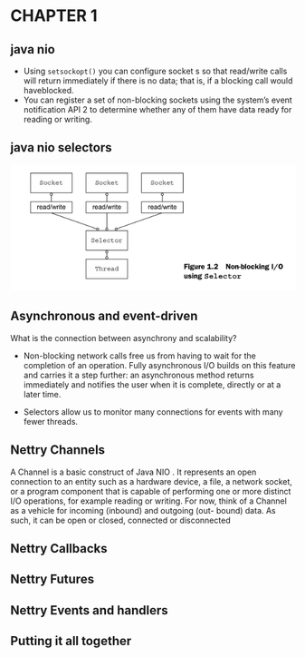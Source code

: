 # CHAPTER 1

## java nio

- Using  `setsockopt()` you can configure  socket s so that read/write calls will return immediately if there is no data; that is, if a blocking call would haveblocked.
- You can register a set of non-blocking sockets using the system’s event notification API 2 to determine whether any of them have data ready for reading or writing.

## java nio selectors

![java nio selectors](images/java-nio-selector.png)

## Asynchronous and event-driven

What is the connection between asynchrony and scalability?

- Non-blocking network calls free us from having to wait for the completion of an operation. Fully asynchronous  I/O builds on this feature and carries it a step further: an asynchronous method returns immediately and notifies the user when it is complete, directly or at a later time.

- Selectors allow us to monitor many connections for events with many fewer threads.

## Nettry Channels

A  Channel is a basic construct of Java  NIO . It represents
an open connection to an entity such as a hardware device, a file, a
network socket, or a program component that is capable of performing
one or more distinct I/O operations, for example reading or writing.
For now, think of a  Channel as a vehicle for incoming (inbound) and outgoing (out-
bound) data. As such, it can be open or closed, connected or disconnected

## Nettry Callbacks

## Nettry Futures

## Nettry Events and handlers

## Putting it all together